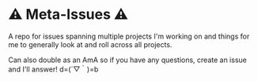 # ⚠️ Meta-Issues ⚠️

A repo for issues spanning multiple projects I'm working on and things for me to generally look at and roll across all projects.

Can also double as an AmA so if you have any questions, create an issue and I'll answer! d=(´▽｀)=b